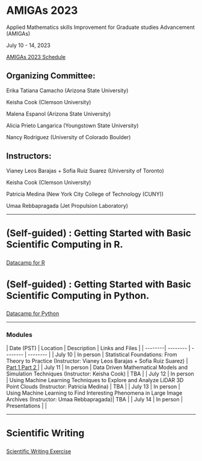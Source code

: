 # AMIGAs 2023


Applied Mathematics skills Improvement for Graduate studies Advancement (AMIGAs)

July 10 - 14, 2023

<a href="http://www.ipam.ucla.edu/programs/special-events-and-conferences/applied-mathematics-skills-improvement-for-graduate-studies-advancement-amigas/?tab=schedule">AMIGAs 2023 Schedule</a> 

## Organizing Committee:

Erika Tatiana Camacho (Arizona State University)

Keisha Cook (Clemson University)

Malena Espanol (Arizona State University)

Alicia Prieto Langarica (Youngstown State University)

Nancy Rodriguez (University of Colorado Boulder) 

## Instructors:

Vianey Leos Barajas + Sofia Ruiz Suarez (University of Toronto)

Keisha Cook (Clemson University)

Patricia Medina (New York City College of Technology (CUNY))

Umaa Rebbapragada (Jet Propulsion Laboratory)
___

## <left><h3> (Self-guided) : Getting Started with Basic Scientific Computing in R. </h3></left>
<a href="https://www.datacamp.com/courses/free-introduction-to-r">Datacamp for R</a> 


## <left><h3> (Self-guided) : Getting Started with Basic Scientific Computing in Python. </h3></left>
<a href="https://www.datacamp.com/courses/intro-to-python-for-data-science">Datacamp for Python</a> 
___

<left><h3> Modules </h3></left>
| Date (PST) | Location | Description | Links and Files |
| --------| -------- | -------- | -------- |
| July 10 | In person | Statistical Foundations: From Theory to Practice (Instructor: Vianey Leos Barajas + Sofia Ruiz Suarez) | <a href="https://colab.research.google.com/drive/1xUtgz72ozChMaBeiYuNUce21AW_sqiyR?usp=sharing"> Part 1 </a> <a href="https://colab.research.google.com/drive/1DIWnIDDB5isuqzwBBURgrs8TLOpe0SUb?usp=sharing"> Part 2 </a>| 
| July 11 | In person | Data Driven Mathematical Models and Simulation Techniques (Instructor: Keisha Cook) | TBA | 
| July 12 | In person | Using Machine Learning Techniques to Explore and Analyze LiDAR 3D Point Clouds (Instructor: Patricia Medina) | TBA | 
| July 13 | In person | Using Machine Learning to Find Interesting Phenomena in Large Image Archives (Instructor: Umaa Rebbapragada)| TBA | 
| July 14 | In person | Presentations | | 
___

## <left><h3> Scientific Writing </h3></left>
<a href="https://docs.google.com/document/d/1p1nWgKS-WtL0-zMBAWFtKabNIGO5wAy2HPJII0ZaUjw/edit?usp=sharing">Scientific Writing Exercise</a> 
